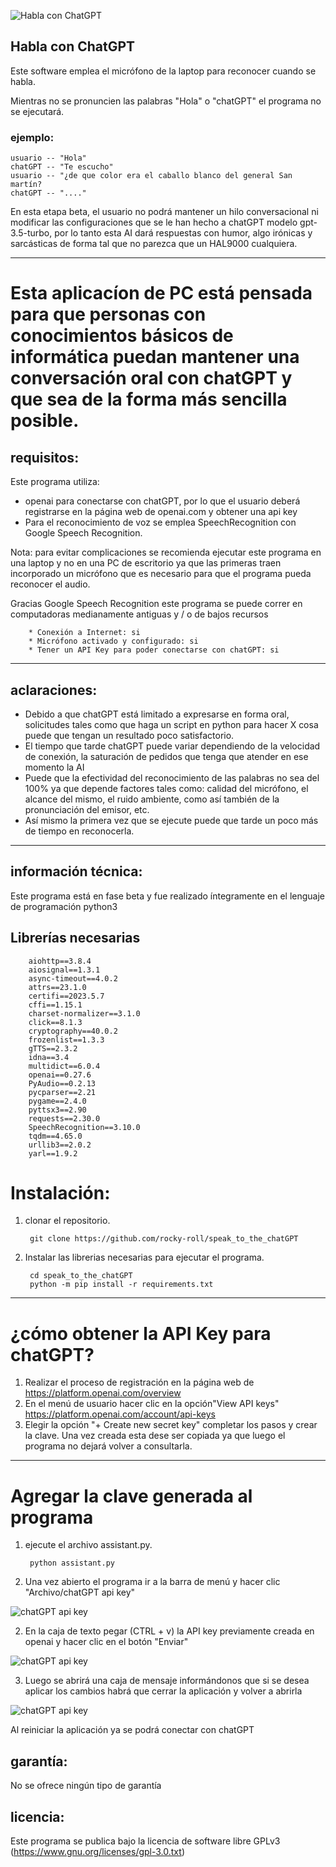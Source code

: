 ![Habla con ChatGPT](https://i.postimg.cc/j5pYpVsZ/Captura-de-pantalla-de-2023-05-01-15-34-20.png)

## Habla con ChatGPT

Este software emplea el micrófono de la laptop para reconocer cuando se habla. 

Mientras no se pronuncien las palabras "Hola" o "chatGPT" el programa no se ejecutará.

### ejemplo:

    usuario -- "Hola"
    chatGPT -- "Te escucho"
    usuario -- "¿de que color era el caballo blanco del general San martín?
    chatGPT -- "...."


En esta etapa beta, el usuario no podrá mantener un hilo conversacional ni modificar las configuraciones que se le han hecho a chatGPT modelo gpt-3.5-turbo, por lo tanto esta AI dará respuestas con humor, algo irónicas y sarcásticas de forma tal que no parezca que un HAL9000 cualquiera.


--------------------------------------------------------------------------------

# Esta aplicacíon de PC está pensada para que personas con conocimientos básicos de informática puedan mantener una conversación oral con chatGPT y que sea de la forma más sencilla posible. 


## requisitos:

Este programa utiliza:
* openai para conectarse con chatGPT, por lo que el usuario deberá registrarse en la página web de openai.com y obtener una api key 
* Para el reconocimiento de voz se emplea SpeechRecognition con Google Speech Recognition. 

Nota: para evitar complicaciones se recomienda ejecutar este programa en una laptop y no en una PC de escritorio ya que las primeras traen incorporado un micrófono que es necesario para que el programa pueda reconocer el audio. 

Gracias Google Speech Recognition este programa se puede correr en computadoras medianamente antiguas y / o de bajos recursos


        * Conexión a Internet: si
        * Micrófono activado y configurado: si
        * Tener un API Key para poder conectarse con chatGPT: si 

--------------------------------------------------------------------------------

## aclaraciones:
* Debido a que chatGPT está limitado a expresarse en forma oral, solicitudes tales como que haga un script en python para hacer X cosa puede que tengan un resultado poco satisfactorio.
* El tiempo que tarde chatGPT puede variar dependiendo de la velocidad de conexión, la saturación de pedidos que tenga que atender en ese momento la AI
* Puede que la efectividad del reconocimiento de las palabras no sea del 100% ya que depende factores tales como: calidad del micrófono, el alcance del mismo, el ruido ambiente, como así también de la pronunciación del emisor, etc. 
* Así mismo la primera vez que se ejecute puede que tarde un poco más de tiempo en reconocerla.

--------------------------------------------------------------------------------

## información técnica:

Este programa está en fase beta y fue realizado íntegramente en el lenguaje de programación python3

## Librerías necesarias
        aiohttp==3.8.4
        aiosignal==1.3.1
        async-timeout==4.0.2
        attrs==23.1.0
        certifi==2023.5.7
        cffi==1.15.1
        charset-normalizer==3.1.0
        click==8.1.3
        cryptography==40.0.2
        frozenlist==1.3.3
        gTTS==2.3.2
        idna==3.4
        multidict==6.0.4
        openai==0.27.6
        PyAudio==0.2.13
        pycparser==2.21
        pygame==2.4.0
        pyttsx3==2.90
        requests==2.30.0
        SpeechRecognition==3.10.0
        tqdm==4.65.0
        urllib3==2.0.2
        yarl==1.9.2
# Instalación:
1. clonar el repositorio.

        git clone https://github.com/rocky-roll/speak_to_the_chatGPT
        
2. Instalar las librerias necesarias para ejecutar el programa.

        cd speak_to_the_chatGPT
        python -m pip install -r requirements.txt
--------------------------------------------------------------------------------

# ¿cómo obtener la API Key para chatGPT?
1. Realizar el proceso de registración en la página web de https://platform.openai.com/overview
2. En el menú de usuario hacer clic en la opción"View API keys" https://platform.openai.com/account/api-keys
3. Elegir la opción "+ Create new secret key" completar los pasos y crear la clave. Una vez creada esta dese ser copiada ya que luego el programa no dejará volver a consultarla.

--------------------------------------------------------------------------------

# Agregar la clave generada al programa 

1. ejecute el archivo assistant.py.

        python assistant.py
1. Una vez abierto el programa ir a la barra de menú y hacer clic "Archivo/chatGPT api key"

![chatGPT api key](https://i.postimg.cc/PxgzSF4G/2.png)

2. En la caja de texto pegar (CTRL + v) la API key previamente creada en openai y hacer clic en el botón "Enviar"

![chatGPT api key](https://i.postimg.cc/59m67Rpw/1.png)

3. Luego se abrirá una caja de mensaje informándonos que si se desea aplicar los cambios habrá que cerrar la aplicación y volver a abrirla

![chatGPT api key](https://i.postimg.cc/mkdZbK6J/4.png)

Al reiniciar la aplicación ya se podrá conectar con chatGPT

## garantía:

No se ofrece ningún tipo de garantía

## licencia:

Este programa se publica bajo la licencia de software libre GPLv3 (https://www.gnu.org/licenses/gpl-3.0.txt)
